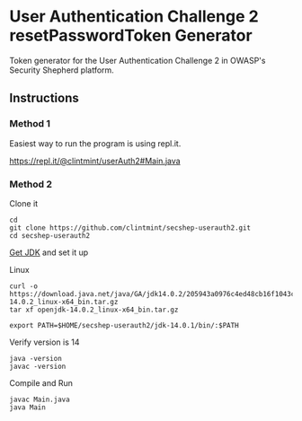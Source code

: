 # User Authentication Challenge 2 resetPasswordToken Generator

Token generator for the User Authentication Challenge 2 in OWASP's Security Shepherd platform.

## Instructions

### Method 1

Easiest way to run the program is using repl.it.

https://repl.it/@clintmint/userAuth2#Main.java

### Method 2

Clone it

```shell
cd
git clone https://github.com/clintmint/secshep-userauth2.git
cd secshep-userauth2
```

[Get JDK](https://jdk.java.net/14/) and set it up

Linux

```
curl -o https://download.java.net/java/GA/jdk14.0.2/205943a0976c4ed48cb16f1043c5c647/12/GPL/openjdk-14.0.2_linux-x64_bin.tar.gz
tar xf openjdk-14.0.2_linux-x64_bin.tar.gz

export PATH=$HOME/secshep-userauth2/jdk-14.0.1/bin/:$PATH
```

Verify version is 14

```shell
java -version
javac -version
```

Compile and Run

```shell
javac Main.java
java Main
```




